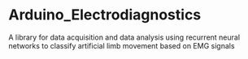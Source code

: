 # Arduino_Electrodiagnostics
 A library for data acquisition and data analysis using recurrent neural networks to classify artificial limb movement based on EMG signals
